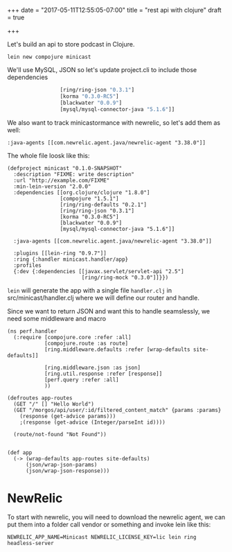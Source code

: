 +++
date = "2017-05-11T12:55:05-07:00"
title = "rest api with clojure"
draft = true

+++

Let's build an api to store podcast in Clojure.

```
lein new compojure minicast
```

We'll use MySQL, JSON so let's update project.cli to include those
dependencies


```clojure
                 [ring/ring-json "0.3.1"]
                 [korma "0.3.0-RC5"]
                 [blackwater "0.0.9"]
                 [mysql/mysql-connector-java "5.1.6"]]
```

We also want to track minicastormance with newrelic, so let's add them as well:

```
:java-agents [[com.newrelic.agent.java/newrelic-agent "3.38.0"]]
```

The whole file loosk like this:

```
(defproject minicast "0.1.0-SNAPSHOT"
  :description "FIXME: write description"
  :url "http://example.com/FIXME"
  :min-lein-version "2.0.0"
  :dependencies [[org.clojure/clojure "1.8.0"]
                 [compojure "1.5.1"]
                 [ring/ring-defaults "0.2.1"]
                 [ring/ring-json "0.3.1"]
                 [korma "0.3.0-RC5"]
                 [blackwater "0.0.9"]
                 [mysql/mysql-connector-java "5.1.6"]]

  :java-agents [[com.newrelic.agent.java/newrelic-agent "3.38.0"]]

  :plugins [[lein-ring "0.9.7"]]
  :ring {:handler minicast.handler/app}
  :profiles
  {:dev {:dependencies [[javax.servlet/servlet-api "2.5"]
                        [ring/ring-mock "0.3.0"]]}})
```

`lein` will generate the app with a single file `handler.clj` in src/minicast/handler.clj where
we will define our router and handle.

Since we want to return JSON and want this to handle seamslessly, we need some middleware and macro

```
(ns perf.handler
  (:require [compojure.core :refer :all]
            [compojure.route :as route]
            [ring.middleware.defaults :refer [wrap-defaults site-defaults]]

            [ring.middleware.json :as json]
            [ring.util.response :refer [response]]
            [perf.query :refer :all]
            ))

(defroutes app-routes
  (GET "/" [] "Hello World")
  (GET "/morgos/api/user/:id/filtered_content_match" {params :params}
    (response (get-advice params)))
    ;(response (get-advice (Integer/parseInt id))))

  (route/not-found "Not Found"))


(def app
  (-> (wrap-defaults app-routes site-defaults)
      (json/wrap-json-params)
      (json/wrap-json-response)))
```


# NewRelic

To start with newrelic, you will need to download the newrelic agent, we can put them into
a folder call vendor or something and invoke lein like this:

```
NEWRELIC_APP_NAME=Minicast NEWRELIC_LICENSE_KEY=lic lein ring headless-server
```


